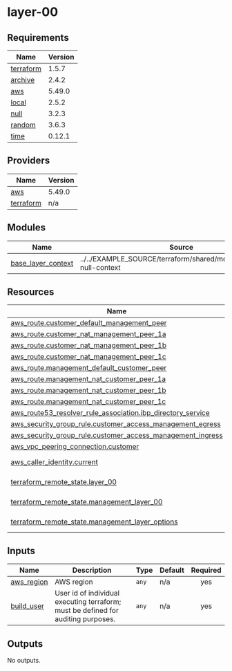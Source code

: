 # layer-00

<!-- BEGINNING OF PRE-COMMIT-TERRAFORM DOCS HOOK -->
## Requirements

| Name | Version |
|------|---------|
| <a name="requirement_terraform"></a> [terraform](#requirement\_terraform) | 1.5.7 |
| <a name="requirement_archive"></a> [archive](#requirement\_archive) | 2.4.2 |
| <a name="requirement_aws"></a> [aws](#requirement\_aws) | 5.49.0 |
| <a name="requirement_local"></a> [local](#requirement\_local) | 2.5.2 |
| <a name="requirement_null"></a> [null](#requirement\_null) | 3.2.3 |
| <a name="requirement_random"></a> [random](#requirement\_random) | 3.6.3 |
| <a name="requirement_time"></a> [time](#requirement\_time) | 0.12.1 |

## Providers

| Name | Version |
|------|---------|
| <a name="provider_aws"></a> [aws](#provider\_aws) | 5.49.0 |
| <a name="provider_terraform"></a> [terraform](#provider\_terraform) | n/a |

## Modules

| Name | Source | Version |
|------|--------|---------|
| <a name="module_base_layer_context"></a> [base\_layer\_context](#module\_base\_layer\_context) | ../../EXAMPLE_SOURCE/terraform/shared/modules/terraform-null-context | n/a |

## Resources

| Name | Type |
|------|------|
| [aws_route.customer_default_management_peer](https://registry.terraform.io/providers/hashicorp/aws/5.49.0/docs/resources/route) | resource |
| [aws_route.customer_nat_management_peer_1a](https://registry.terraform.io/providers/hashicorp/aws/5.49.0/docs/resources/route) | resource |
| [aws_route.customer_nat_management_peer_1b](https://registry.terraform.io/providers/hashicorp/aws/5.49.0/docs/resources/route) | resource |
| [aws_route.customer_nat_management_peer_1c](https://registry.terraform.io/providers/hashicorp/aws/5.49.0/docs/resources/route) | resource |
| [aws_route.management_default_customer_peer](https://registry.terraform.io/providers/hashicorp/aws/5.49.0/docs/resources/route) | resource |
| [aws_route.management_nat_customer_peer_1a](https://registry.terraform.io/providers/hashicorp/aws/5.49.0/docs/resources/route) | resource |
| [aws_route.management_nat_customer_peer_1b](https://registry.terraform.io/providers/hashicorp/aws/5.49.0/docs/resources/route) | resource |
| [aws_route.management_nat_customer_peer_1c](https://registry.terraform.io/providers/hashicorp/aws/5.49.0/docs/resources/route) | resource |
| [aws_route53_resolver_rule_association.ibp_directory_service](https://registry.terraform.io/providers/hashicorp/aws/5.49.0/docs/resources/route53_resolver_rule_association) | resource |
| [aws_security_group_rule.customer_access_management_egress](https://registry.terraform.io/providers/hashicorp/aws/5.49.0/docs/resources/security_group_rule) | resource |
| [aws_security_group_rule.customer_access_management_ingress](https://registry.terraform.io/providers/hashicorp/aws/5.49.0/docs/resources/security_group_rule) | resource |
| [aws_vpc_peering_connection.customer](https://registry.terraform.io/providers/hashicorp/aws/5.49.0/docs/resources/vpc_peering_connection) | resource |
| [aws_caller_identity.current](https://registry.terraform.io/providers/hashicorp/aws/5.49.0/docs/data-sources/caller_identity) | data source |
| [terraform_remote_state.layer_00](https://registry.terraform.io/providers/hashicorp/terraform/latest/docs/data-sources/remote_state) | data source |
| [terraform_remote_state.management_layer_00](https://registry.terraform.io/providers/hashicorp/terraform/latest/docs/data-sources/remote_state) | data source |
| [terraform_remote_state.management_layer_options](https://registry.terraform.io/providers/hashicorp/terraform/latest/docs/data-sources/remote_state) | data source |

## Inputs

| Name | Description | Type | Default | Required |
|------|-------------|------|---------|:--------:|
| <a name="input_aws_region"></a> [aws\_region](#input\_aws\_region) | AWS region | `any` | n/a | yes |
| <a name="input_build_user"></a> [build\_user](#input\_build\_user) | User id of individual executing terraform; must be defined for auditing purposes. | `any` | n/a | yes |

## Outputs

No outputs.
<!-- END OF PRE-COMMIT-TERRAFORM DOCS HOOK -->

